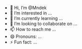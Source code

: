 - 👋 Hi, I’m @Mndek
- 👀 I’m interested in ...
- 🌱 I’m currently learning ...
- 💞️ I’m looking to collaborate on ...
- 📫 How to reach me ...
- 😄 Pronouns: ...
- ⚡ Fun fact: ...

<!---
Mndek/Mndek is a ✨ special ✨ repository because its `README.md` (this file) appears on your GitHub profile.
You can click the Preview link to take a look at your changes.
--->
